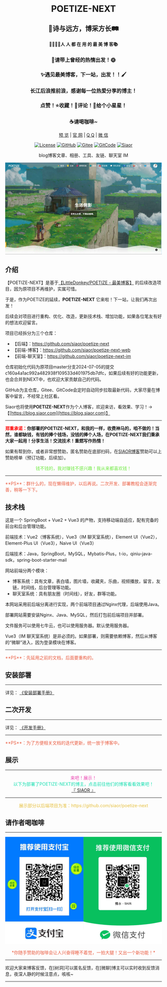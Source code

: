 <br/>
<br/>
<h1 align="center">POETIZE-NEXT</h1>
<h2 align="center">📜诗与远方，博采方长🛤️</h2>
<h4 align="center">👩‍👩‍👧‍👦人 人 都 在 用 的 最 美 博 客📚</h4>
<h3 align="center">🌻请带上曾经的热情出发！🌞</h3>
<h3 align="center">✨遇见最美博客，下一站，出发！！🖌</h3>
<h3 align="center">️长江后浪推前浪，感谢每一位热爱分享的博主！</h3>
<h3 align="center">️点赞！⭐收藏！💬评论！🌟给个小星星！</h3>
<h3 align="center">☕请喝咖啡~</h3>


<div align="center">

[预 览](https://blog.siaor.com) |
[官 网](http://www.siaor.com) |
[Q Q](https://qm.qq.com/cgi-bin/qm/qr?k=FE1-Pxzl-Ajo06_1asI4sE03C9YcUy20) |
[微 信](https://siaor.com/system/res/logo/wechat.jpg)

[![License](https://img.shields.io/badge/License-AGPL3.0-brightgreen?style=flat-square&logo=)](https://gitee.com/siaor/poetize-next)
[![GitHub](https://img.shields.io/github/stars/siaor/poetize-next.svg?style=social)](https://github.com/siaor/poetize-next)
[![Gitee](https://gitee.com/siaor/poetize-next/badge/star.svg?theme=gvp)](https://gitee.com/siaor/poetize-next)
[![GitCode](https://gitcode.com/siaor/poetize-next/star/badge.svg)](https://gitcode.com/siaor/poetize-next/overview)
[![Siaor](https://img.shields.io/badge/SIAOR-Join%20us-42b883?style=flat-square&logo=homeassistantcommunitystore&logoColor=ffffff)](https://www.siaor.com)

blog博客文章、相册、工具、友链、聊天室 IM

![POETIZE-NEXT](./public/doc/img/home.jpg)

 </div>

## 介绍
【POETIZE-NEXT】是基于[【LittleDonkey/POETIZE - 最美博客】](https://gitee.com/littledokey/poetize) 的后续改造项目，因为原项目不再维护，实属可惜。

于是，作为POETIZE的延续，**POETIZE-NEXT** 它来啦！下一站，让我们再次出发！

后续会对项目进行重构、优化、改造，更新技术栈、增加功能，如果各位笔友有好的想法欢迎留言。

项目已经拆分为三个仓库：

- 【后端】：https://github.com/siaor/poetize-next
- 【前端-博客】：https://github.com/siaor/poetize-next-web
- 【前端-聊天室】：https://github.com/siaor/poetize-next-im

仓库初始化代码为原项目master分支2024-07-05的提交c160a4a1ac992a482938f109533d401975db7dfc，如果后续有好的功能更新，也会合并到NEXT中，也欢迎大家贡献自己的代码。

GitHub为主仓库，Gitee、GitCode会定时自动同步拉取最新代码，大家尽量在博客中留言，不经常上社区看。

Siaor也将使用**POETIZE-NEXT**作为个人博客，欢迎来访，看效果、学习！→【[https://blog.siaor.com](https://blog.siaor.com)】

---
<span style="color: red;">**郑重承诺：**</span>**你部署的POETIZE-NEXT，和我的一样，收费神马的，咱不做的！当然，谁都缺钱，有钱的捧个钱场，没钱的捧个人场，在POETIZE-NEXT我们秉承大家一起用！分享生活！交流技术！重燃写作热情！**

如果有帮到你，或者非常想赞助，匿名赞助在底部扫码，在[SIAOR博客](https://blog.siaor.com)赞助可以上赞助榜单（预订功能，后续加）。

<div style="color: rgb(112,234,67);text-align: center;">
钱不钱的，我对赚钱不感兴趣！我从来都喜欢钱！
</div>

---
<span style="color: rgb(234,94,67);">
**PS**：群什么的，现在懒得维护，以后再说。二次开发、部署教程会逐渐完善，稍等一下下。
</span>


## 技术栈
这是一个 SpringBoot + Vue2 + Vue3 的产物，支持移动端自适应，配有完备的前台和后台管理功能。

前端技术：Vue2（博客系统），Vue3（IM 聊天室系统），Element UI（Vue2），Element-Plus UI（Vue3），Naive UI（Vue3）

后端技术：Java，SpringBoot，MySQL，Mybatis-Plus，t-io，qiniu-java-sdk，spring-boot-starter-mail

网站前端分两个模块：
- 博客系统：具有文章，表白墙，图片墙，收藏夹，乐曲，视频播放，留言，友链，时间线，后台管理等功能。
- 聊天室系统：具有朋友圈（时间线），好友，群等功能。

本网站采用前后端分离进行实现，两个前端项目通过Nginx代理，后端使用Java。

部署网站需要安装Nginx、Java、MySQL，然后打包前后端项目并部署。

文件服务可以使用七牛云，也可以使用服务器。默认使用服务器。

Vue3（IM 聊天室系统）是非必须的。如果部署，则需要依赖博客，然后从博客的“微聊”进入，因为登录模块在博客。

---
<span style="color: rgb(234,94,67);">
**PS**：先延用之前的文档，后面要重构的。
</span>

## 安装部署

---

详见：
[《安装部署手册》](https://blog.siaor.com/article/6)

## 二次开发

---

详见：
[《开发手册》](https://blog.siaor.com/article/7)

---

<span style="color: rgb(234,94,67);">
**PS**：为了方便相关文档的迭代更新，统一放于博客中。
</span>


## 展示

---
<div align="center" style="color: rgb(234,67,176);text-align: center;">
来吧！展示！
</div>

<div align="center" style="color: rgb(25,223,177);">
以下为部署了POETIZE-NEXT的博主，点击前往他们的博客看看效果吧！
</div>

<center>
    <a href="https://blog.siaor.com" target="_blank"> 『 SIAOR 』</a>
</center>

---

<div align="center" style="color: rgb(230,192,65);">
展示部分以后端项目为准：https://github.com/siaor/poetize-next
</div>

## 请作者喝咖啡

---
![POETIZE-NEXT](./public/doc/img/pay.jpg)

<div align="center" style="color: rgb(234,94,67);text-align: center">
*你随手赞助的咖啡会让人兴奋得睡不着觉，一拍大腿！又出一个新功能！*
</div>

---

欢迎大家来博客反馈，在[树洞]可以匿名反馈，在[微聊]博主可以实时收到反馈消息，夜深人静的时候注意点，咳咳~

---